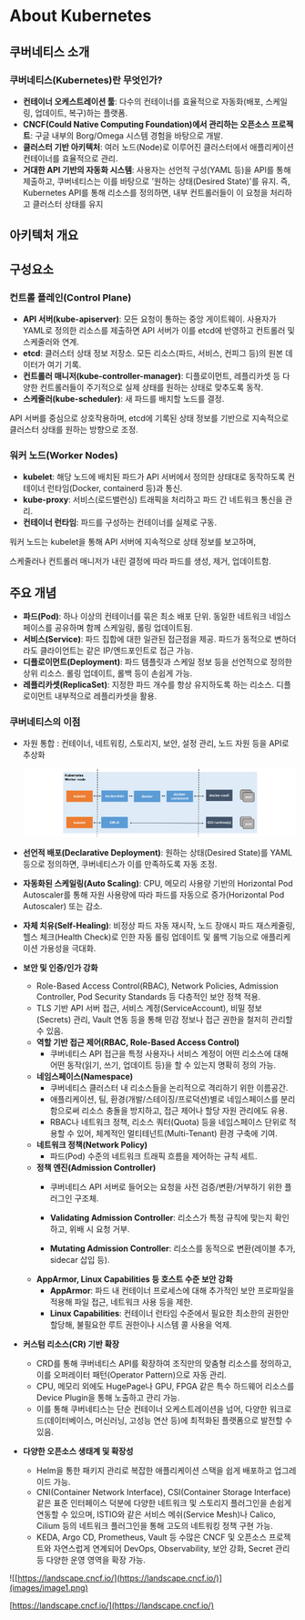 # About Kubernetes

## 쿠버네티스 소개

### 쿠버네티스(Kubernetes)란 무엇인가?

- **컨테이너 오케스트레이션 툴**: 다수의 컨테이너를 효율적으로 자동화(배포, 스케일링, 업데이트, 복구)하는 플랫폼.
- **CNCF(Could Native Computing Foundation)에서 관리하는 오픈소스 프로젝트**: 구글 내부의 Borg/Omega 시스템 경험을 바탕으로 개발.
- **클러스터 기반 아키텍처**: 여러 노드(Node)로 이루어진 클러스터에서 애플리케이션 컨테이너를 효율적으로 관리.
- **거대한 API 기반의 자동화 시스템**: 사용자는 선언적 구성(YAML 등)을 API를 통해 제출하고, 쿠버네티스는 이를 바탕으로 '원하는 상태(Desired State)'를 유지. 즉, Kubernetes API를 통해 리소스를 정의하면, 내부 컨트롤러들이 이 요청을 처리하고 클러스터 상태를 유지

## 아키텍처 개요

## 구성요소

### 컨트롤 플레인(Control Plane)

- **API 서버(kube-apiserver)**: 모든 요청이 통하는 중앙 게이트웨이. 사용자가 YAML로 정의한 리소스를 제출하면 API 서버가 이를 etcd에 반영하고 컨트롤러 및 스케줄러와 연계.
- **etcd**: 클러스터 상태 정보 저장소. 모든 리소스(파드, 서비스, 컨피그 등)의 원본 데이터가 여기 기록.
- **컨트롤러 매니저(kube-controller-manager)**: 디플로이먼트, 레플리카셋 등 다양한 컨트롤러들이 주기적으로 실제 상태를 원하는 상태로 맞추도록 동작.
- **스케줄러(kube-scheduler)**: 새 파드를 배치할 노드를 결정.

API 서버를 중심으로 상호작용하며, etcd에 기록된 상태 정보를 기반으로 지속적으로 클러스터 상태를 원하는 방향으로 조정.

### 워커 노드(Worker Nodes)

- **kubelet**: 해당 노드에 배치된 파드가 API 서버에서 정의한 상태대로 동작하도록 컨테이너 런타임(Docker, containerd 등)과 통신.
- **kube-proxy**: 서비스(로드밸런싱) 트래픽을 처리하고 파드 간 네트워크 통신을 관리.
- **컨테이너 런타임**: 파드를 구성하는 컨테이너를 실제로 구동.

워커 노드는 kubelet을 통해 API 서버에 지속적으로 상태 정보를 보고하며, 

스케줄러나 컨트롤러 매니저가 내린 결정에 따라 파드를 생성, 제거, 업데이트함.

## 주요 개념

- **파드(Pod)**: 하나 이상의 컨테이너를 묶은 최소 배포 단위. 동일한 네트워크 네임스페이스를 공유하며 함께 스케일링, 롤링 업데이트됨.
- **서비스(Service)**: 파드 집합에 대한 일관된 접근점을 제공. 파드가 동적으로 변하더라도 클라이언트는 같은 IP/엔드포인트로 접근 가능.
- **디플로이먼트(Deployment)**: 파드 템플릿과 스케일 정보 등을 선언적으로 정의한 상위 리소스. 롤링 업데이트, 롤백 등이 손쉽게 가능.
- **레플리카셋(ReplicaSet)**: 지정한 파드 개수를 항상 유지하도록 하는 리소스. 디플로이먼트 내부적으로 레플리카셋을 활용.

### 쿠버네티스의 이점

- 자원 통합 : 컨테이너, 네트워킹, 스토리지, 보안, 설정 관리, 노드 자원 등을 API로 추상화
    
    ![image.png](images/image.png)
    
- **선언적 배포(Declarative Deployment)**: 원하는 상태(Desired State)를 YAML 등으로 정의하면, 쿠버네티스가 이를 만족하도록 자동 조정.
- **자동화된 스케일링(Auto Scaling)**: CPU, 메모리 사용량 기반의 Horizontal Pod Autoscaler를 통해 자원 사용량에 따라 파드를 자동으로 증가(Horizontal Pod Autoscaler) 또는 감소.
- **자체 치유(Self-Healing)**: 비정상 파드 자동 재시작, 노드 장애시 파드 재스케줄링, 헬스 체크(Health Check)로 인한 자동 롤링 업데이트 및 롤백 기능으로 애플리케이션 가용성을 극대화.

- **보안 및 인증/인가 강화**
    - Role-Based Access Control(RBAC), Network Policies, Admission Controller, Pod Security Standards 등 다층적인 보안 정책 적용.
    - TLS 기반 API 서버 접근, 서비스 계정(ServiceAccount), 비밀 정보(Secrets) 관리, Vault 연동 등을 통해 민감 정보나 접근 권한을 철저히 관리할 수 있음.
    - **역할 기반 접근 제어(RBAC, Role-Based Access Control)**
        - 쿠버네티스 API 접근을 특정 사용자나 서비스 계정이 어떤 리소스에 대해 어떤 동작(읽기, 쓰기, 업데이트 등)을 할 수 있는지 명확히 정의 가능.
    - **네임스페이스(Namespace)**
        - 쿠버네티스 클러스터 내 리소스들을 논리적으로 격리하기 위한 이름공간.
        - 애플리케이션, 팀, 환경(개발/스테이징/프로덕션)별로 네임스페이스를 분리함으로써 리소스 충돌을 방지하고, 접근 제어나 할당 자원 관리에도 유용.
        - RBAC나 네트워크 정책, 리소스 쿼터(Quota) 등을 네임스페이스 단위로 적용할 수 있어, 체계적인 멀티테넌트(Multi-Tenant) 환경 구축에 기여.
    - **네트워크 정책(Network Policy)**
        - 파드(Pod) 수준의 네트워크 트래픽 흐름을 제어하는 규칙 세트.
    - **정책 엔진(Admission Controller)**
        - 쿠버네티스 API 서버로 들어오는 요청을 사전 검증/변환/거부하기 위한 플러그인 구조체.
        
        - **Validating Admission Controller**: 리소스가 특정 규칙에 맞는지 확인하고, 위배 시 요청 거부.
        - **Mutating Admission Controller**: 리소스를 동적으로 변환(레이블 추가, sidecar 삽입 등).
    - **AppArmor, Linux Capabilities 등 호스트 수준 보안 강화**
        - **AppArmor**: 파드 내 컨테이너 프로세스에 대해 추가적인 보안 프로파일을 적용해 파일 접근, 네트워크 사용 등을 제한.
        - **Linux Capabilities**: 컨테이너 런타임 수준에서 필요한 최소한의 권한만 할당해, 불필요한 루트 권한이나 시스템 콜 사용을 억제.

- **커스텀 리소스(CR) 기반 확장**
    - CRD를 통해 쿠버네티스 API를 확장하여 조직만의 맞춤형 리소스를 정의하고, 이를 오퍼레이터 패턴(Operator Pattern)으로 자동 관리.
    - CPU, 메모리 외에도 HugePage나 GPU, FPGA 같은 특수 하드웨어 리소스를 Device Plugin을 통해 노출하고 관리 가능.
    - 이를 통해 쿠버네티스는 단순 컨테이너 오케스트레이션을 넘어, 다양한 워크로드(데이터베이스, 머신러닝, 고성능 연산 등)에 최적화된 플랫폼으로 발전할 수 있음.

- **다양한 오픈소스 생태계 및 확장성**
    - Helm을 통한 패키지 관리로 복잡한 애플리케이션 스택을 쉽게 배포하고 업그레이드 가능.
    - CNI(Container Network Interface), CSI(Container Storage Interface) 같은 표준 인터페이스 덕분에 다양한 네트워크 및 스토리지 플러그인을 손쉽게 연동할 수 있으며, ISTIO와 같은 서비스 메쉬(Service Mesh)나 Calico, Cilium 등의 네트워크 플러그인을 통해 고도의 네트워킹 정책 구현 가능.
    - KEDA, Argo CD, Prometheus, Vault 등 수많은 CNCF 및 오픈소스 프로젝트와 자연스럽게 연계되어 DevOps, Observability, 보안 강화, Secret 관리 등 다양한 운영 영역을 확장 가능.

![[https://landscape.cncf.io/](https://landscape.cncf.io/)](images/image1.png)

[https://landscape.cncf.io/](https://landscape.cncf.io/)